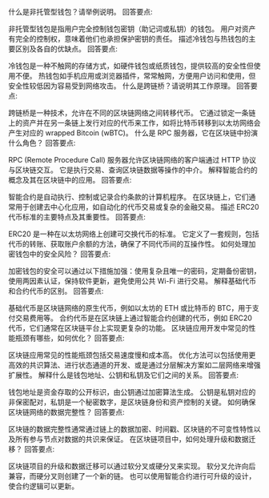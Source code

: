 什么是非托管型钱包？请举例说明。
回答要点:

非托管型钱包是指用户完全控制钱包密钥（助记词或私钥）的钱包。
用户对资产有完全的控制权，意味着他们也承担保护密钥的责任。
描述冷钱包与热钱包的主要区别及各自的优缺点。
回答要点:

冷钱包是一种不触网的存储方式，如硬件钱包或纸质钱包，提供较高的安全性但使用不便。
热钱包如手机应用或浏览器插件，常常触网，方便用户访问和使用，但安全性较低因为容易受到网络攻击。
什么是跨链桥？请说明其工作原理。
回答要点:

跨链桥是一种技术，允许在不同的区块链网络之间转移代币。
它通过锁定一条链上的资产并在另一条链上发行对应的代币来工作，如将比特币转移到以太坊网络会产生对应的 wrapped Bitcoin (wBTC)。
什么是 RPC 服务器，它在区块链中扮演什么角色？
回答要点:

RPC (Remote Procedure Call) 服务器允许区块链网络的客户端通过 HTTP 协议与区块链交互。
它是执行交易、查询区块链数据等操作的中介。
解释智能合约的概念及其在区块链中的应用。
回答要点:

智能合约是自动执行、控制或记录合约条款的计算机程序。
在区块链上，它们通常用于创建去中心化应用，如自动化的代币交易或复杂的金融交易。
描述 ERC20 代币标准的主要特点及其重要性。
回答要点:

ERC20 是一种在以太坊网络上创建可交换代币的标准。
它定义了一套规则，包括代币的转账、获取账户余额的方法，确保了不同代币间的互操作性。
如何处理加密钱包中的安全风险？
回答要点:

加密钱包的安全可以通过以下措施加强：使用复杂且唯一的密码，定期备份密钥，使用两因素认证，保持软件更新，避免使用公共 Wi-Fi 进行交易。
解释基础代币和合约代币的区别。
回答要点:

基础代币是区块链网络的原生代币，例如以太坊的 ETH 或比特币的 BTC，用于支付交易费用等。
合约代币是在区块链上通过智能合约创建的代币，例如 ERC20 代币，它们通常在区块链平台上实现更复杂的功能。
区块链应用开发中常见的性能瓶颈有哪些，如何优化？
回答要点:

区块链应用常见的性能瓶颈包括交易速度慢和成本高。
优化方法可以包括使用更高效的共识算法、进行状态通道的开发、或是通过分层解决方案如二层网络来增强扩展性。
解释什么是钱包地址、公钥和私钥及它们之间的关系。
回答要点:

钱包地址是资金存取的公开标识，由公钥通过加密算法生成。
公钥是私钥对应的非保密配对，私钥是一个秘密数字，是区块链身份和资产控制的关键。
如何确保区块链网络的数据完整性？
回答要点:

区块链的数据完整性通常通过链上的数据加密、时间戳、区块链的不可变性特性以及所有参与节点对数据的共识来保证。
在区块链项目中，如何处理升级和数据迁移？
回答要点:

区块链项目的升级和数据迁移可以通过软分叉或硬分叉来实现。
软分叉允许向后兼容，而硬分叉则创建了一个新的链。
也可以使用智能合约进行可升级的设计，使合约逻辑可以更新。
